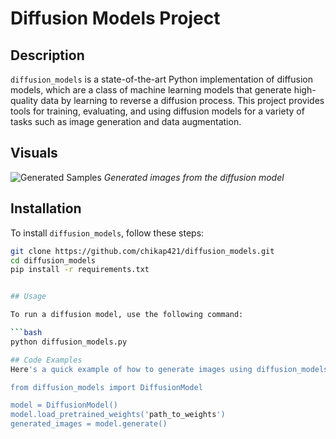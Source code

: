# Diffusion Models Project

## Description

`diffusion_models` is a state-of-the-art Python implementation of diffusion models, which are a class of machine learning models that generate high-quality data by learning to reverse a diffusion process. This project provides tools for training, evaluating, and using diffusion models for a variety of tasks such as image generation and data augmentation.

## Visuals

![Generated Samples](path_to_generated_samples_image.png)
*Generated images from the diffusion model*

## Installation

To install `diffusion_models`, follow these steps:

```bash
git clone https://github.com/chikap421/diffusion_models.git
cd diffusion_models
pip install -r requirements.txt


## Usage

To run a diffusion model, use the following command:

```bash
python diffusion_models.py

## Code Examples
Here's a quick example of how to generate images using diffusion_models:

from diffusion_models import DiffusionModel

model = DiffusionModel()
model.load_pretrained_weights('path_to_weights')
generated_images = model.generate()

